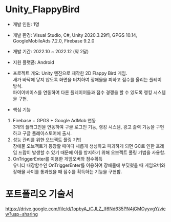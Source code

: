 # Unity_FlappyBird
* 개발 인원: 1명

* 개발 환경: Visual Studio, C#, Unity 2020.3.29f1, GPGS 10.14, GoogleMobileAds 7.2.0, Firebase 9.2.0

* 개발 기간: 2022.10 ~ 2022.12 (약 2달)

* 지원 플랫폼: Android

* 프로젝트 개요: Unity 엔진으로 제작한 2D Flappy Bird 게임. <br>새가 바닥에 닿지 않도록 화면을 터치하여 장애물을 피하고 점수를 올리는 플레이 방식. <br>파이어베이스를 연동하여 다른 플레이어들과 점수 경쟁을 할 수 있도록 랭킹 시스템을 구현.

* 핵심 기능
1) Firebase + GPGS + Google AdMob 연동
   <br>3개의 플러그인을 연동하여 구글 로그인 기능, 랭킹 시스템, 광고 출력 기능을 구현하고 구글 플레이스토어에 출시.
2) 성능 관리를 위한 오브젝트 풀링 기법
   <br>장애물 오브젝트가 등장할 때마다 새롭게 생성하고 파괴하게 되면 GC로 인한 프레임 드랍이 발생할 수 있기 때문에 이를 방지하기 위해 오브젝트 풀링 기법을 사용함.
3) OnTriggerEnter를 이용한 게임오버와 점수획득
   <br>유니티 내장함수인 OnTriggerEnter를 이용하여 장애물에 부딪혔을 때 게임오버와 장애물 사이를 통과했을 때 점수를 획득하는 기능을 구현함.

# 포트폴리오 기술서
https://drive.google.com/file/d/1opbyA_tCJLZ_If6Nd635PN4jGMOyyvgY/view?usp=sharing
